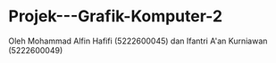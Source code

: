 # Projek---Grafik-Komputer-2
Oleh Mohammad Alfin Hafifi (5222600045) dan Ifantri A'an Kurniawan (5222600049)
